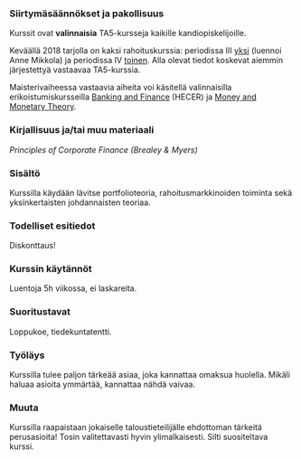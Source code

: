 ### Siirtymäsäännökset ja pakollisuus

Kurssit ovat **valinnaisia** TA5-kursseja kaikille kandiopiskelijoille.

Keväällä 2018 tarjolla on kaksi rahoituskurssia: periodissa III [yksi](https://weboodi.helsinki.fi/hy/opintjakstied.jsp?OpinKohd=119324971) (luennoi Anne Mikkola) ja periodissa IV [toinen](https://weboodi.helsinki.fi/hy/opintjakstied.jsp?OpinKohd=119325118). Alla olevat tiedot koskevat aiemmin järjestettyä vastaavaa TA5-kurssia.

Maisterivaiheessa vastaavia aiheita voi käsitellä valinnaisilla erikoistumiskursseilla [Banking and Finance](https://oodi.aalto.fi/a/opintjakstied.jsp?html=1&Kieli=6&Tunniste=31E01900) (HECER) ja [Money and Monetary Theory](https://weboodi.helsinki.fi/hy/opintjakstied.jsp?OpinKohd=118983046).

### Kirjallisuus ja/tai muu materiaali

_Principles of Corporate Finance (Brealey & Myers)_

### Sisältö

Kurssilla käydään lävitse portfolioteoria, rahoitusmarkkinoiden toiminta sekä yksinkertaisten johdannaisten teoriaa.

### Todelliset esitiedot

Diskonttaus!

### Kurssin käytännöt

Luentoja 5h viikossa, ei laskareita.

### Suoritustavat

Loppukoe, tiedekuntatentti.

### Työläys

Kurssilla tulee paljon tärkeää asiaa, joka kannattaa omaksua huolella. Mikäli haluaa asioita ymmärtää, kannattaa nähdä vaivaa.

### Muuta

Kurssilla raapaistaan jokaiselle taloustieteilijälle ehdottoman tärkeitä perusasioita! Tosin valitettavasti hyvin ylimalkaisesti. Silti suositeltava kurssi.